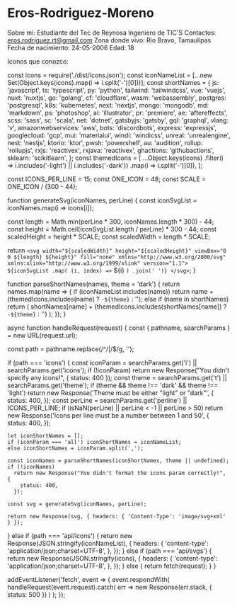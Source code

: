 # Eros-Rodriguez-Moreno
Sobre mi:
Estudiante del Tec de Reynosa
Ingeniero de TIC'S
Contactos: eros.rodriguez.rt@gmail.com
Zona donde vivo: Rio Bravo, Tamaulipas
Fecha de nacimiento: 24-05-2006
Edad: 18

Iconos que conozco:

const icons = require('./dist/icons.json');
const iconNameList = [...new Set(Object.keys(icons).map(i => i.split('-')[0]))];
const shortNames = {
  js: 'javascript',
  ts: 'typescript',
  py: 'python',
  tailwind: 'tailwindcss',
  vue: 'vuejs',
  nuxt: 'nuxtjs',
  go: 'golang',
  cf: 'cloudflare',
  wasm: 'webassembly',
  postgres: 'postgresql',
  k8s: 'kubernetes',
  next: 'nextjs',
  mongo: 'mongodb',
  md: 'markdown',
  ps: 'photoshop',
  ai: 'illustrator',
  pr: 'premiere',
  ae: 'aftereffects',
  scss: 'sass',
  sc: 'scala',
  net: 'dotnet',
  gatsbyjs: 'gatsby',
  gql: 'graphql',
  vlang: 'v',
  amazonwebservices: 'aws',
  bots: 'discordbots',
  express: 'expressjs',
  googlecloud: 'gcp',
  mui: 'materialui',
  windi: 'windicss',
  unreal: 'unrealengine',
  nest: 'nestjs',
  ktorio: 'ktor',
  pwsh: 'powershell',
  au: 'audition',
  rollup: 'rollupjs',
  rxjs: 'reactivex',
  rxjava: 'reactivex',
  ghactions: 'githubactions',
  sklearn: 'scikitlearn',
};
const themedIcons = [
  ...Object.keys(icons)
    .filter(i => i.includes('-light') || i.includes('-dark'))
    .map(i => i.split('-')[0]),
];

const ICONS_PER_LINE = 15;
const ONE_ICON = 48;
const SCALE = ONE_ICON / (300 - 44);

function generateSvg(iconNames, perLine) {
  const iconSvgList = iconNames.map(i => icons[i]);

  const length = Math.min(perLine * 300, iconNames.length * 300) - 44;
  const height = Math.ceil(iconSvgList.length / perLine) * 300 - 44;
  const scaledHeight = height * SCALE;
  const scaledWidth = length * SCALE;

  return `
  <svg width="${scaledWidth}" height="${scaledHeight}" viewBox="0 0 ${length} ${height}" fill="none" xmlns="http://www.w3.org/2000/svg" xmlns:xlink="http://www.w3.org/1999/xlink" version="1.1">
    ${iconSvgList
      .map(
        (i, index) =>
          `
        <g transform="translate(${(index % perLine) * 300}, ${
            Math.floor(index / perLine) * 300
          })">
          ${i}
        </g>
        `
      )
      .join(' ')}
  </svg>
  `;
}

function parseShortNames(names, theme = 'dark') {
  return names.map(name => {
    if (iconNameList.includes(name))
      return name + (themedIcons.includes(name) ? `-${theme}` : '');
    else if (name in shortNames)
      return (
        shortNames[name] +
        (themedIcons.includes(shortNames[name]) ? `-${theme}` : '')
      );
  });
}

async function handleRequest(request) {
  const { pathname, searchParams } = new URL(request.url);

  const path = pathname.replace(/^\/|\/$/g, '');

  if (path === 'icons') {
    const iconParam = searchParams.get('i') || searchParams.get('icons');
    if (!iconParam)
      return new Response("You didn't specify any icons!", { status: 400 });
    const theme = searchParams.get('t') || searchParams.get('theme');
    if (theme && theme !== 'dark' && theme !== 'light')
      return new Response('Theme must be either "light" or "dark"', {
        status: 400,
      });
    const perLine = searchParams.get('perline') || ICONS_PER_LINE;
    if (isNaN(perLine) || perLine < -1 || perLine > 50)
      return new Response('Icons per line must be a number between 1 and 50', {
        status: 400,
      });

    let iconShortNames = [];
    if (iconParam === 'all') iconShortNames = iconNameList;
    else iconShortNames = iconParam.split(',');

    const iconNames = parseShortNames(iconShortNames, theme || undefined);
    if (!iconNames)
      return new Response("You didn't format the icons param correctly!", {
        status: 400,
      });

    const svg = generateSvg(iconNames, perLine);

    return new Response(svg, { headers: { 'Content-Type': 'image/svg+xml' } });
  } else if (path === 'api/icons') {
    return new Response(JSON.stringify(iconNameList), {
      headers: {
        'content-type': 'application/json;charset=UTF-8',
      },
    });
  } else if (path === 'api/svgs') {
    return new Response(JSON.stringify(icons), {
      headers: {
        'content-type': 'application/json;charset=UTF-8',
      },
    });
  } else {
    return fetch(request);
  }
}

addEventListener('fetch', event => {
  event.respondWith(
    handleRequest(event.request).catch(
      err => new Response(err.stack, { status: 500 })
    )
  );
});
